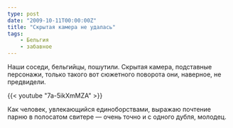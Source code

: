 ```yaml
---
type: post
date: "2009-10-11T00:00:00Z"
title: "Скрытая камера не удалась"
tags:
    - Бельгия
    - забавное
---
```


Наши соседи, бельгийцы, пошутили. Скрытая камера, подставные персонажи, только такого вот сюжетного поворота они, наверное, не предвидели.

<!--more-->

{{< youtube "7a-5ikXmMZA" >}}

Как человек, увлекающийся единоборствами, выражаю почтение парню в полосатом свитере — очень точно и с одного дубля, молодец.
